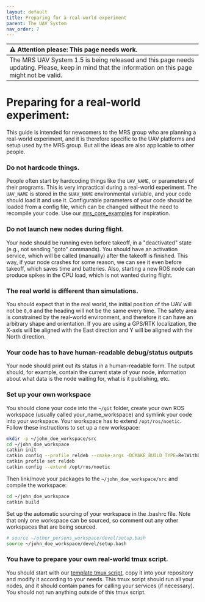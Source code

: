 ```yaml
---
layout: default
title: Preparing for a real-world experiment
parent: The UAV System
nav_order: 7
---
```


| :warning: **Attention please: This page needs work.**                                                                                             |
| :---                                                                                                                                              |
| The MRS UAV System 1.5 is being released and this page needs updating. Please, keep in mind that the information on this page might not be valid. |

# Preparing for a real-world experiment:

This guide is intended for newcomers to the MRS group who are planning a real-world experiment, and it is therefore specific to the UAV platforms and setup used by the MRS group.
But all the ideas are also applicable to other people.

### Do not hardcode things.

People often start by hardcoding things like the `UAV_NAME`, or parameters of their programs.
This is very impractical during a real-world experiment.
The `UAV_NAME` is stored in the `$UAV_NAME` environmental variable, and your code should load it and use it.
Configurable parameters of your code should be loaded from a config file, which can be changed without the need to recompile your code.
Use our [mrs_core_examples](https://github.com/ctu-mrs/mrs_core_examples) for inspiration.

### Do not launch new nodes during flight.

Your node should be running even before takeoff, in a "deactivated" state (e.g., not sending "goto" commands).
You should have an activation service, which will be called (manually) after the takeoff is finished.
This way, if your node crashes for some reason, we can see it even before takeoff, which saves time and batteries.
Also, starting a new ROS node can produce spikes in the CPU load, which is not wanted during flight.

### The real world is different than simulations.

You should expect that in the real world, the initial position of the UAV will not be `0,0` and the heading will not be the same every time.
The safety area is constrained by the real-world environment, and therefore it can have an arbitrary shape and orientation.
If you are using a GPS/RTK localization, the X-axis will be aligned with the East direction and Y will be aligned with the North direction.

### Your code has to have human-readable debug/status outputs

Your node should print out its status in a human-readable form.
The output should, for example, contain the current state of your node, information about what data is the node waiting for, what is it publishing, etc.

### Set up your own workspace

You should clone your code into the `~/git` folder, create your own ROS workspace (usually called your_name_workspace) and symlink your code into your workspace.
Your workspace has to extend `/opt/ros/noetic`.
Follow these instructions to set up a new workspace:

```bash
mkdir -p ~/john_doe_workspace/src
cd ~/john_doe_workspace
catkin init
catkin config --profile reldeb --cmake-args -DCMAKE_BUILD_TYPE=RelWithDebInfo -DCMAKE_EXPORT_COMPILE_COMMANDS=ON
catkin profile set reldeb
catkin config --extend /opt/ros/noetic
```

Then link/move your packages to the `~/john_doe_workspace/src` and compile the workspace:

```bash
cd ~/john_doe_workspace
catkin build
```
Set up the automatic sourcing of your workspace in the .bashrc file.
Note that only one workspace can be sourced, so comment out any other workspaces that are being sourced.

```bash
# source ~/other_persons_workspace/devel/setup.bash
source ~/john_doe_workspace/devel/setup.bash
```


### You have to prepare your own real-world tmux script.

You should start with our [template tmux script](https://github.com/ctu-mrs/mrs_uav_deployment/tree/master/tmux), copy it into your repository and modify it according to your needs.
This tmux script should run all your nodes, and it should contain panes for calling your services (if necessary).
You should not run anything outside of this tmux script.
